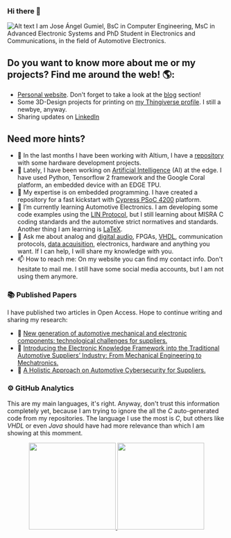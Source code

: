 ### Hi there 👋

![Alt text](https://jagumiel.xyz/images/front/banner.jpg?raw=true "Personal Banner")
I am Jose Ángel Gumiel, BsC in Computer Engineering, MsC in Advanced Electronic Systems and PhD Student in Electronics and Communications, in the field of Automotive Electronics.

## Do you want to know more about me or my projects? Find me around the web! 🌎:
- <a href="https://jagumiel.xyz/">Personal website</a>. Don't forget to take a look at the <a href="https://jagumiel.xyz/blog/">blog</a> section! 
- Some 3D-Design projects for printing on <a href="https://www.thingiverse.com/jagumiel/designs">my Thingiverse profile</a>. I still a newbye, anyway.
- Sharing updates on <a href="https://www.linkedin.com/in/jose-ángel-gumiel-quintana">LinkedIn</a>

## Need more hints?
- 🔌 In the last months I have been working with Altium, I have a <a href="https://github.com/jagumiel/Circuits/tree/master/AltiumProjects">repository</a> with some hardware development projects.
- 🔭 Lately, I have been working on <a href="https://github.com/jagumiel/Artificial-Intelligence">Artificial Intelligence</a> (AI) at the edge. I have used Python, Tensorflow 2 framework and the Google Coral platform, an embedded device with an EDGE TPU.
- 💎 My expertise is on embedded programming. I have created a repository for a fast kickstart with <a href="https://github.com/jagumiel/Cypress-PSoC4/">Cypress PSoC 4200</a> platform.
- 🌱 I’m currently learning Automotive Electronics. I am developing some code examples using the <a href="https://github.com/jagumiel/LIN-Automotive">LIN Protocol</a>, but I still learning about MISRA C coding standards and the automotive strict normatives and standards. Another thing I am learning is <a href="https://github.com/jagumiel/Learning-LaTeX/">LaTeX</a>.
- 💬 Ask me about analog and <a href="https://github.com/jagumiel/Guitar-Pedal-Effects-on-FPGA">digital audio</a>, FPGAs, <a href="https://github.com/jagumiel/VHDL-Basics">VHDL</a>, communication protocols, <a href="https://github.com/jagumiel/Data-Acquisition">data acquisition</a>, electronics, hardware and anything you want. If I can help, I will share my knowledge with you.
- 📫 How to reach me: On my website you can find my contact info. Don't hesitate to mail me. I still have some social media accounts, but I am not using them anymore.

### 📚 Published Papers
I have published two articles in Open Access. Hope to continue writing and sharing my research:
- 📄 <a href="https://doi.org/10.6036/10145">New generation of automotive mechanical and electronic components: technological challenges for suppliers.</a>
- 📄 <a href="https://doi.org/10.3390/businesses2020018"> Introducing the Electronic Knowledge Framework into the Traditional Automotive Suppliers’ Industry: From Mechanical Engineering to Mechatronics.</a>
- 📄 <a href="https://www.thinkmind.org/articles/vehicular_2023_1_90_30035.pdf"> A Holistic Approach on Automotive Cybersecurity for Suppliers.</a>

### ⚙️ GitHub Analytics
This are my main languages, it's right. Anyway, don't trust this information completely yet, because I am trying to ignore the all the _C_ auto-generated code from my repositories. The language I use the most is _C_, but others like _VHDL_ or even _Java_ should have had more relevance than which I am showing at this momment.

<p align="center">
<a href="https://github.com/jagumiel">
  <img height="200em" src="https://github-readme-stats-eight-theta.vercel.app/api?username=jagumiel&show_icons=true&theme=algolia&include_all_commits=true&count_private=true">
  <img height="200em" src="https://github-readme-stats-eight-theta.vercel.app/api/top-langs/?username=jagumiel&layout=compact&langs_count=10&theme=algolia&hide=assembly,openedge%20abl,makefile">
</a>
</p>

<!--
**jagumiel/jagumiel** is a ✨ _special_ ✨ repository because its `README.md` (this file) appears on your GitHub profile.

![Alt text](https://jagumiel.xyz/images/front/banner.jpg?raw=true "Personal Banner")
I am Jose Ángel Gumiel, BsC in Computer Engineering, MsC in Advanced Electronic Systems and PhD Student in Electronics and Communications, in the field of Automotive Electronics.

- 🔭 I’m currently working on ...
- 🌱 I’m currently learning ...
- 👯 I’m looking to collaborate on ...
- 🤔 I’m looking for help with ...
- 💬 Ask me about ...
- 📫 How to reach me: ...
- 😄 Pronouns: ...
- ⚡ Fun fact: ...
### ⚙️ &nbsp;GitHub Analytics

<p align="center">
<a href="https://github.com/jagumiel">
  <img height="180em" src="https://github-readme-stats-eight-theta.vercel.app/api?username=jagumiel&show_icons=true&theme=algolia&include_all_commits=true&count_private=true"/>
  <img height="180em" src="https://github-readme-stats-eight-theta.vercel.app/api/top-langs/?username=jagumiel&layout=compact&langs_count=10&theme=algolia&hide=assembly,openedge abl,makefile"/>
</a>
</p>


-->
